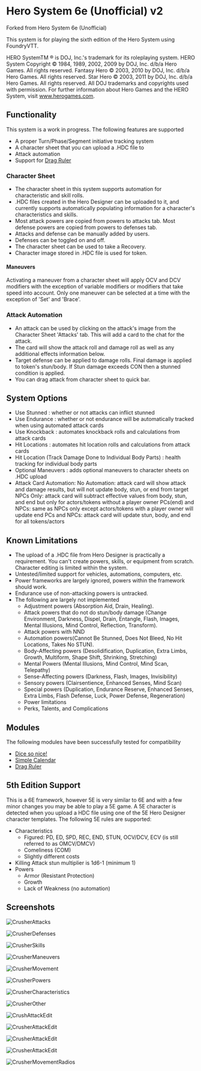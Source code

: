 # Hero System 6e (Unofficial) v2

Forked from Hero System 6e (Unofficial)

This system is for playing the sixth edition of the Hero System using FoundryVTT.

HERO SystemTM ® is DOJ, Inc.'s trademark for its roleplaying system.
HERO System Copyright © 1984, 1989, 2002, 2009 by DOJ, Inc. d/b/a Hero Games. All rights
reserved.
Fantasy Hero © 2003, 2010 by DOJ, Inc. d/b/a Hero Games. All rights reserved.
Star Hero © 2003, 2011 by DOJ, Inc. d/b/a Hero Games. All rights reserved.
All DOJ trademarks and copyrights used with permission.
For further information about Hero Games and the HERO System, visit www.herogames.com.

## Functionality

This system is a work in progress. The following features are supported

* A proper Turn/Phase/Segment initiative tracking system
* A character sheet that you can upload a .HDC file to
* Attack automation
* Support for [Drag Ruler](https://foundryvtt.com/packages/drag-ruler)

### Character Sheet

- The character sheet in this system supports automation for characteristic and skill rolls.
- .HDC files created in the Hero Designer can be uploaded to it, and currently supports automatically populating information for a character's characteristics and skills.
- Most attack powers are copied from powers to attacks tab.  Most defense powers are copied from powers to defenses tab.
- Attacks and defense can be manually added by users.
- Defenses can be toggled on and off.
- The character sheet can be used to take a Recovery.
- Character image stored in .HDC file is used for token.

#### Maneuvers

Activating a maneuver from a character sheet will apply OCV and DCV modifiers with the exception of variable modifiers or modifiers that take speed into account. Only one maneuver can be selected at a time with the exception of 'Set' and 'Brace'.

### Attack Automation

- An attack can be used by clicking on the attack's image from the Character Sheet 'Attacks' tab. This will add a card to the chat for the attack.
- The card will show the attack roll and damage roll as well as any additional effects information below.
- Target defense can be applied to damage rolls.  Final damage is applied to token's stun/body.  If Stun damage exceeds CON then a stunned condition is applied.
- You can drag attack from character sheet to quick bar.

## System Options

- Use Stunned : whether or not attacks can inflict stunned
- Use Endurance : whether or not endurance will be automatically tracked when using automated attack cards
- Use Knockback : automates knockback rolls and calculations from attack cards
- Hit Locations : automates hit location rolls and calculations from attack cards
- Hit Location (Track Damage Done to Individual Body Parts) : health tracking for individual body parts
- Optional Maneuvers : adds optional maneuvers to character sheets on .HDC upload
- Attack Card Automation:
    No Automation: attack card will show attack and damage results, but will not update body, stun, or end from target
    NPCs Only: attack card will subtract effective values from body, stun, and end but only for actors/tokens without a player owner
    PCs(end) and NPCs: same as NPCs only except actors/tokens with a player owner will update end
    PCs and NPCs: attack card will update stun, body, and end for all tokens/actors

## Known Limitations
- The upload of a .HDC file from Hero Designer is practically a requirement.  You can't create powers, skills, or equipment from scratch.  Character editing is limited within the system.
- Untested/limited support for vehicles, automations, computers, etc.
- Power frameworks are largely ignored, powers within the framework should work.
- Endurance use of non-attacking powers is untracked.
- The following are largely not implemented
  - Adjustment powers (Absorption Aid, Drain, Healing).
  - Attack powers that do not do stun/body damage (Change Environment, Darkness, Dispel, Drain, Entangle, Flash, Images, Mental Illusions, Mind Control, Reflection, Transform).
  - Attack powers with NND
  - Automation powers(Cannot Be Stunned, Does Not Bleed, No Hit Locations, Takes No STUN).
  - Body-Affecting powers (Desolidification, Duplication, Extra Limbs, Growth, Multiform, Shape Shift, Shrinking, Stretching)
  - Mental Powers (Mental Illusions, Mind Control, Mind Scan, Telepathy)
  - Sense-Affecting powers (Darkness, Flash, Images, Invisibility)
  - Sensory powers (Clairsentience, Enhanced Senses, Mind Scan)
  - Special powers (Duplication, Endurance Reserve, Enhanced Senses, Extra Limbs, Flash Defense, Luck, Power Defense, Regeneration)
  - Power limitations
  - Perks, Talents, and Complications

## Modules
The following modules have been successfully tested for compatibility
  - [Dice so nice!](https://gitlab.com/riccisi/foundryvtt-dice-so-nice)
  - [Simple Calendar](https://github.com/vigoren/foundryvtt-simple-calendar)
  - [Drag Ruler](https://foundryvtt.com/packages/drag-ruler)

## 5th Edition Support
This is a 6E framework, however 5E is very similar to 6E and with a few minor changes you may be able to play a 5E game.  A 5E character is detected when you upload a HDC file using one of the 5E Hero Designer character templates.  The following 5E rules are supported:
- Characteristics
  - Figured: PD, ED, SPD, REC, END, STUN, OCV/DCV, ECV (is still referred to as OMCV/DMCV)
  - Comeliness (COM)
  - Slightly different costs
- Killing Attack stun multiplier is 1d6-1 (minimum 1)
- Powers
  - Armor (Resistant Protection)
  - Growth
  - Lack of Weakness (no automation)

## Screenshots

![CrusherAttacks](./media/CrusherAttacks.png)

![CrusherDefenses](./media/CrusherDefenses.png)

![CrusherSkills](./media/CrusherSkills.png)

![CrusherManeuvers](./media/CrusherManeuvers.png)

![CrusherMovement](./media/CrusherMovement.png)

![CrusherPowers](./media/CrusherPowers.png)

![CrusherCharacteristics](./media/CrusherCharacteristics.png)

![CrusherOther](./media/CrusherOther.png)

![CrushAttackEdit](./media/CrushAttackEdit.png)

![CrusherAttackEdit](./media/CrushAttackCard.png)

![CrusherAttackEdit](./media/CrushDamageCard.png)

![CrusherAttackEdit](./media/CrushApplyDamageCard.png)

![CrusherMovementRadios](./media/CrusherMovementRadios.png)
